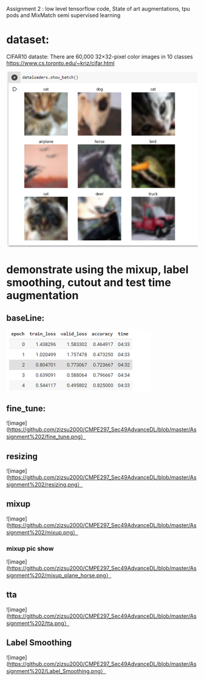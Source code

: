 Assignment 2 : low level tensorflow code, State of art augmentations, tpu pods and MixMatch semi supervised learning

# dataset:
CIFAR10 dataste: There are 60,000 32×32-pixel color images in 10 classes https://www.cs.toronto.edu/~kriz/cifar.html

![image](https://github.com/zjzsu2000/CMPE297_Sec49AdvanceDL/blob/master/Assignment%202/data.png)

# demonstrate using the mixup, label smoothing, cutout and test time augmentation

## baseLine:
![image](https://github.com/zjzsu2000/CMPE297_Sec49AdvanceDL/blob/master/Assignment%202/baseLine.png)

## fine_tune:
![image](https://github.com/zjzsu2000/CMPE297_Sec49AdvanceDL/blob/master/Assignment%202/fine_tune.png）


## resizing
![image](https://github.com/zjzsu2000/CMPE297_Sec49AdvanceDL/blob/master/Assignment%202/resizing.png）

## mixup
![image](https://github.com/zjzsu2000/CMPE297_Sec49AdvanceDL/blob/master/Assignment%202/mixup.png）

### mixup pic show
![image](https://github.com/zjzsu2000/CMPE297_Sec49AdvanceDL/blob/master/Assignment%202/mixup_plane_horse.png）

## tta
![image](https://github.com/zjzsu2000/CMPE297_Sec49AdvanceDL/blob/master/Assignment%202/tta.png）

## Label Smoothing
![image](https://github.com/zjzsu2000/CMPE297_Sec49AdvanceDL/blob/master/Assignment%202/Label_Smoothing.png）
